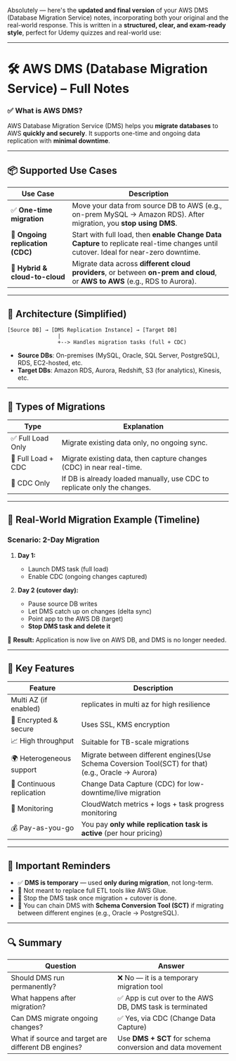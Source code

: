 Absolutely — here's the **updated and final version** of your AWS DMS (Database Migration Service) notes, incorporating both your original and the real-world response. This is written in a **structured, clear, and exam-ready style**, perfect for Udemy quizzes and real-world use:

---

# 🛠️ AWS DMS (Database Migration Service) – Full Notes

### ✅ What is AWS DMS?

AWS Database Migration Service (DMS) helps you **migrate databases** to AWS **quickly and securely**. It supports one-time and ongoing data replication with **minimal downtime**.

---

## 📦 Supported Use Cases

| Use Case                         | Description                                                                                                                           |
| -------------------------------- | ------------------------------------------------------------------------------------------------------------------------------------- |
| ✅ **One-time migration**         | Move your data from source DB to AWS (e.g., on-prem MySQL → Amazon RDS). After migration, you **stop using DMS**.                     |
| 🔁 **Ongoing replication (CDC)** | Start with full load, then **enable Change Data Capture** to replicate real-time changes until cutover. Ideal for near-zero downtime. |
| 🔄 **Hybrid & cloud-to-cloud**   | Migrate data across **different cloud providers**, or between **on-prem and cloud**, or **AWS to AWS** (e.g., RDS to Aurora).         |

---

## 🧱 Architecture (Simplified)

```
[Source DB] → [DMS Replication Instance] → [Target DB]
                |
                +--> Handles migration tasks (full + CDC)
```

* **Source DBs**: On-premises (MySQL, Oracle, SQL Server, PostgreSQL), RDS, EC2-hosted, etc.
* **Target DBs**: Amazon RDS, Aurora, Redshift, S3 (for analytics), Kinesis, etc.

---

## 🔄 Types of Migrations

| Type               | Explanation                                                              |
| ------------------ | ------------------------------------------------------------------------ |
| ✅ Full Load Only   | Migrate existing data only, no ongoing sync.                             |
| 🔁 Full Load + CDC | Migrate existing data, then capture changes (CDC) in near real-time.     |
| 🔁 CDC Only        | If DB is already loaded manually, use CDC to replicate only the changes. |

---

## 🧪 Real-World Migration Example (Timeline)

### Scenario: 2-Day Migration

1. **Day 1:**

   * Launch DMS task (full load)
   * Enable CDC (ongoing changes captured)
2. **Day 2 (cutover day):**

   * Pause source DB writes
   * Let DMS catch up on changes (delta sync)
   * Point app to the AWS DB (target)
   * **Stop DMS task and delete it**

🔹 **Result:** Application is now live on AWS DB, and DMS is no longer needed.

---

## 📌 Key Features

| Feature                   | Description                                                          |
| ------------------------- | -------------------------------------------------------------------- |
| Multi AZ (if enabled)     | replicates in multi az for high resilience                           |
| 🔐 Encrypted & secure     | Uses SSL, KMS encryption                                             |
| 📈 High throughput        | Suitable for TB-scale migrations                                     |
| 🌍 Heterogeneous support  | Migrate between different engines(Use Schema Coversion Tool(SCT) for that) (e.g., Oracle → Aurora)            |
| 🔄 Continuous replication | Change Data Capture (CDC) for low-downtime/live migration            |
| 🔎 Monitoring             | CloudWatch metrics + logs + task progress monitoring                 |
| 💰 Pay-as-you-go          | You pay **only while replication task is active** (per hour pricing) |

---

## 🧠 Important Reminders

* ✅ **DMS is temporary** — used **only during migration**, not long-term.
* 🚫 Not meant to replace full ETL tools like AWS Glue.
* 🛑 Stop the DMS task once migration + cutover is done.
* 🧩 You can chain DMS with **Schema Conversion Tool (SCT)** if migrating between different engines (e.g., Oracle → PostgreSQL).

---

## 🔍 Summary

| Question                                            | Answer                                                    |
| --------------------------------------------------- | --------------------------------------------------------- |
| Should DMS run permanently?                         | ❌ No — it is a temporary migration tool                   |
| What happens after migration?                       | ✅ App is cut over to the AWS DB, DMS task is terminated   |
| Can DMS migrate ongoing changes?                    | ✅ Yes, via CDC (Change Data Capture)                      |
| What if source and target are different DB engines? | Use **DMS + SCT** for schema conversion and data movement |

